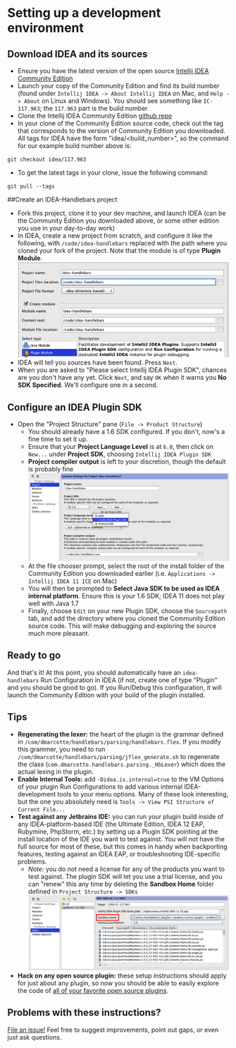 
# Setting up a development environment

## Download IDEA and its sources
* Ensure you have the latest version of the open source [Intellij IDEA Community Edition](http://www.jetbrains.com/idea/free_java_ide.html)
* Launch your copy of the Community Edition and find its build number (found under `Intellij IDEA -> About Intellij IDEA` on Mac, and `Help -> About` on Linux and Windows).  You should see something like `IC-117.963`; the `117.963` part is the build number
* Clone the Intellij IDEA Community Edition [github repo](https://github.com/JetBrains/intellij-community)
* In your clone of the Community Edition source code, check out the tag that corresponds to the version of Community Edition you downloaded.  All tags for IDEA have the form "idea/\<build_number\>", so the command for our example build number above is:

```
git checkout idea/117.963
```
* To get the latest tags in your clone, issue the following command:
```
git pull --tags
```

##Create an IDEA-Handlebars project
* Fork this project, clone it to your dev machine, and launch IDEA (can be the Community Edition you downloaded above, or some other edition you use in your day-to-day work)
* In IDEA, create a new project from scratch, and configure it like the following, with `/code/idea-handlebars` replaced with the path where you cloned your fork of the project.  Note that the module is of type **Plugin Module**.
![ProjectSettings](https://github.com/dmarcotte/idea-handlebars/blob/master/markdown_images/project_setup.png)
* IDEA will tell you sources have been found.  Press `Next`.
* When you are asked to "Please select Intellij IDEA Plugin SDK", chances are you don't have any yet.  Click `Next`, and say `OK` when it warns you **No SDK Specified**.  We'll configure one in a second.

## Configure an IDEA Plugin SDK
* Open the "Project Structure" pane (`File -> Product Structure`)
    * You should already have a 1.6 SDK configured.  If you don't, now's a fine time to set it up.
    * Ensure that your **Project Language Level** is at `6.0`, then click on `New...` under **Project SDK**, choosing `Intellij IDEA Plugin SDK`
    * **Project compiler output** is left to your discretion, though the default is probably fine
![ProjectSettings](https://github.com/dmarcotte/idea-handlebars/blob/master/markdown_images/sdk_setup_1.png)
    * At the file chooser prompt, select the root of the install folder of the Community Edition you downloaded earlier (i.e. `Applications -> Intellij IDEA 11 ICE` on Mac)
    * You will then be prompted to **Select Java SDK to be used as IDEA internal platform**.  Ensure this is your 1.6 SDK; IDEA 11 does not play well with Java 1.7
    * Finally, choose `Edit` on your new Plugin SDK, choose the `Sourcepath` tab, and add the directory where you cloned the Community Edition source code.  This will make debugging and exploring the source much more pleasant.

## Ready to go
And that's it!  At this point, you should automatically have an `idea-handlebars` Run Configuration in IDEA (if not, create one of type "Plugin" and you should be good to go). If you Run/Debug this configuration, it will launch the Community Edition with your build of the plugin installed.

## Tips
* **Regenerating the lexer:** the heart of the plugin is the grammar defined in `/com/dmarcotte/handlebars/parsing/handlebars.flex`.  If you modify this grammer, you need to run `/com/dmarcotte/handlebars/parsing/jflex_generate.sh` to regenerate the class (`com.dmarcotte.handlebars.parsing._HbLexer`) which does the actual lexing in the plugin.
* **Enable Internal Tools:** add `-Didea.is.internal=true` to the VM Options of your plugin Run Configurations to add various internal IDEA-development tools to your menu options.  Many of these look interesting, but the one you absolutely need is `Tools -> View PSI Structure of Current File...`
* **Test against any Jetbrains IDE:** you can run your plugin build inside of any IDEA-platform-based IDE (the Ultimate Edition, IDEA 12 EAP, Rubymine, PhpStorm, etc.) by setting up a Plugin SDK pointing at the install location of the IDE you want to test against.  You will not have the full source for most of these, but this comes in handy when backporting features, testing against an IDEA EAP, or troubleshooting IDE-specific problems.
    * *Note:* you do not need a license for any of the products you want to test against.  The plugin SDK will let you use a trial license, and you can "renew" this any time by deleting the **Sandbox Home** folder defined in `Project Structure -> SDKs`
![ProjectSettings](https://github.com/dmarcotte/idea-handlebars/blob/master/markdown_images/sdk_setup_2.png)
* **Hack on any open source plugin:** these setup instructions should apply for just about any plugin, so now you should be able to easily explore the code of [all of your favorite open source plugins](http://blogs.jetbrains.com/idea/2012/10/check-out-more-than-200-open-source-plugins/).

## Problems with these instructions?
[File an issue!](https://github.com/dmarcotte/idea-handlebars/issues?direction=desc&page=1&sort=created&state=open) Feel free to suggest improvements, point out gaps, or even just ask questions.